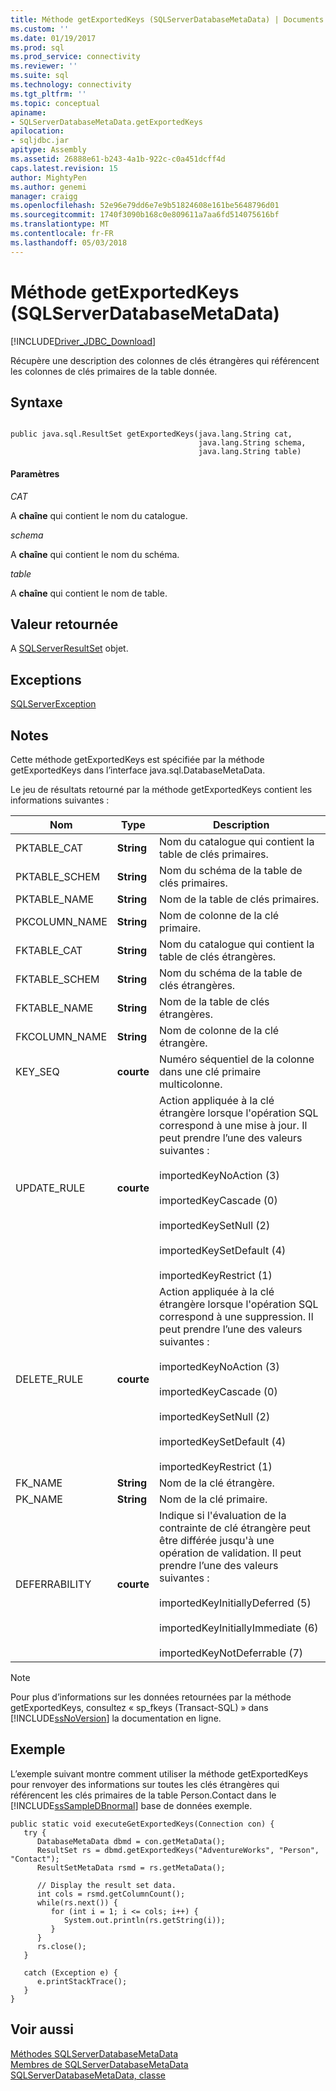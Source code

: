 ```yaml
---
title: Méthode getExportedKeys (SQLServerDatabaseMetaData) | Documents Microsoft
ms.custom: ''
ms.date: 01/19/2017
ms.prod: sql
ms.prod_service: connectivity
ms.reviewer: ''
ms.suite: sql
ms.technology: connectivity
ms.tgt_pltfrm: ''
ms.topic: conceptual
apiname:
- SQLServerDatabaseMetaData.getExportedKeys
apilocation:
- sqljdbc.jar
apitype: Assembly
ms.assetid: 26888e61-b243-4a1b-922c-c0a451dcff4d
caps.latest.revision: 15
author: MightyPen
ms.author: genemi
manager: craigg
ms.openlocfilehash: 52e96e79dd6e7e9b51824608e161be5648796d01
ms.sourcegitcommit: 1740f3090b168c0e809611a7aa6fd514075616bf
ms.translationtype: MT
ms.contentlocale: fr-FR
ms.lasthandoff: 05/03/2018
---
```

# <a name="getexportedkeys-method-sqlserverdatabasemetadata"></a>Méthode getExportedKeys (SQLServerDatabaseMetaData)
[!INCLUDE[Driver_JDBC_Download](../../../includes/driver_jdbc_download.md)]

  Récupère une description des colonnes de clés étrangères qui référencent les colonnes de clés primaires de la table donnée.  
  
## <a name="syntax"></a>Syntaxe  
  
```  
  
public java.sql.ResultSet getExportedKeys(java.lang.String cat,  
                                          java.lang.String schema,  
                                          java.lang.String table)  
```  
  
#### <a name="parameters"></a>Paramètres  
 *CAT*  
  
 A **chaîne** qui contient le nom du catalogue.  
  
 *schema*  
  
 A **chaîne** qui contient le nom du schéma.  
  
 *table*  
  
 A **chaîne** qui contient le nom de table.  
  
## <a name="return-value"></a>Valeur retournée  
 A [SQLServerResultSet](../../../connect/jdbc/reference/sqlserverresultset-class.md) objet.  
  
## <a name="exceptions"></a>Exceptions  
 [SQLServerException](../../../connect/jdbc/reference/sqlserverexception-class.md)  
  
## <a name="remarks"></a>Notes  
 Cette méthode getExportedKeys est spécifiée par la méthode getExportedKeys dans l’interface java.sql.DatabaseMetaData.  
  
 Le jeu de résultats retourné par la méthode getExportedKeys contient les informations suivantes :  
  
|Nom|Type| Description|  
|----------|----------|-----------------|  
|PKTABLE_CAT|**String**|Nom du catalogue qui contient la table de clés primaires.|  
|PKTABLE_SCHEM|**String**|Nom du schéma de la table de clés primaires.|  
|PKTABLE_NAME|**String**|Nom de la table de clés primaires.|  
|PKCOLUMN_NAME|**String**|Nom de colonne de la clé primaire.|  
|FKTABLE_CAT|**String**|Nom du catalogue qui contient la table de clés étrangères.|  
|FKTABLE_SCHEM|**String**|Nom du schéma de la table de clés étrangères.|  
|FKTABLE_NAME|**String**|Nom de la table de clés étrangères.|  
|FKCOLUMN_NAME|**String**|Nom de colonne de la clé étrangère.|  
|KEY_SEQ|**courte**|Numéro séquentiel de la colonne dans une clé primaire multicolonne.|  
|UPDATE_RULE|**courte**|Action appliquée à la clé étrangère lorsque l'opération SQL correspond à une mise à jour. Il peut prendre l’une des valeurs suivantes :<br /><br /> importedKeyNoAction (3)<br /><br /> importedKeyCascade (0)<br /><br /> importedKeySetNull (2)<br /><br /> importedKeySetDefault (4)<br /><br /> importedKeyRestrict (1)|  
|DELETE_RULE|**courte**|Action appliquée à la clé étrangère lorsque l'opération SQL correspond à une suppression. Il peut prendre l’une des valeurs suivantes :<br /><br /> importedKeyNoAction (3)<br /><br /> importedKeyCascade (0)<br /><br /> importedKeySetNull (2)<br /><br /> importedKeySetDefault (4)<br /><br /> importedKeyRestrict (1)|  
|FK_NAME|**String**|Nom de la clé étrangère.|  
|PK_NAME|**String**|Nom de la clé primaire.|  
|DEFERRABILITY|**courte**|Indique si l'évaluation de la contrainte de clé étrangère peut être différée jusqu'à une opération de validation. Il peut prendre l’une des valeurs suivantes :<br /><br /> importedKeyInitiallyDeferred (5)<br /><br /> importedKeyInitiallyImmediate (6)<br /><br /> importedKeyNotDeferrable (7)|  
  
> [!NOTE]  
>  Pour plus d’informations sur les données retournées par la méthode getExportedKeys, consultez « sp_fkeys (Transact-SQL) » dans [!INCLUDE[ssNoVersion](../../../includes/ssnoversion_md.md)] la documentation en ligne.  
  
## <a name="example"></a>Exemple  
 L’exemple suivant montre comment utiliser la méthode getExportedKeys pour renvoyer des informations sur toutes les clés étrangères qui référencent les clés primaires de la table Person.Contact dans le [!INCLUDE[ssSampleDBnormal](../../../includes/sssampledbnormal_md.md)] base de données exemple.  
  
```  
public static void executeGetExportedKeys(Connection con) {  
   try {  
      DatabaseMetaData dbmd = con.getMetaData();  
      ResultSet rs = dbmd.getExportedKeys("AdventureWorks", "Person", "Contact");  
      ResultSetMetaData rsmd = rs.getMetaData();  
  
      // Display the result set data.  
      int cols = rsmd.getColumnCount();  
      while(rs.next()) {  
         for (int i = 1; i <= cols; i++) {  
            System.out.println(rs.getString(i));  
         }  
      }  
      rs.close();  
   }   
  
   catch (Exception e) {  
      e.printStackTrace();  
   }  
}  
```  
  
## <a name="see-also"></a>Voir aussi  
 [Méthodes SQLServerDatabaseMetaData](../../../connect/jdbc/reference/sqlserverdatabasemetadata-methods.md)   
 [Membres de SQLServerDatabaseMetaData](../../../connect/jdbc/reference/sqlserverdatabasemetadata-members.md)   
 [SQLServerDatabaseMetaData, classe](../../../connect/jdbc/reference/sqlserverdatabasemetadata-class.md)  
  
  
